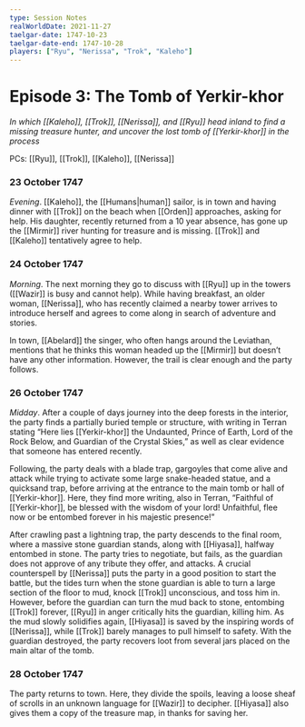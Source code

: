 ```yaml
---
type: Session Notes
realWorldDate: 2021-11-27
taelgar-date: 1747-10-23
taelgar-date-end: 1747-10-28
players: ["Ryu", "Nerissa", "Trok", "Kaleho"]
---
```

# Episode 3: The Tomb of Yerkir-khor
*In which [[Kaleho]], [[Trok]], [[Nerissa]], and [[Ryu]] head inland to find a missing treasure hunter, and uncover the lost tomb of [[Yerkir-khor]] in the process*

PCs: [[Ryu]], [[Trok]], [[Kaleho]], [[Nerissa]]

### 23 October 1747
*Evening*. [[Kaleho]], the [[Humans|human]] sailor, is in town and having dinner with [[Trok]] on the beach when [[Orden]] approaches, asking for help. His daughter, recently returned from a 10 year absence, has gone up the [[Mirmir]] river hunting for treasure and is missing. [[Trok]] and [[Kaleho]] tentatively agree to help.

### 24 October 1747
*Morning*. The next morning they go to discuss with [[Ryu]] up in the towers ([[Wazir]] is busy and cannot help). While having breakfast, an older woman, [[Nerissa]], who has recently claimed a nearby tower arrives to introduce herself and agrees to come along in search of adventure and stories. 

In town, [[Abelard]] the singer, who often hangs around the Leviathan, mentions that he thinks this woman headed up the [[Mirmir]] but doesn’t have any other information. However, the trail is clear enough and the party follows. 

### 26 October 1747
*Midday*. After a couple of days journey into the deep forests in the interior, the party finds a partially buried temple or structure, with writing in Terran stating “Here lies [[Yerkir-khor]] the Undaunted, Prince of Earth, Lord of the Rock Below, and Guardian of the Crystal Skies,” as well as clear evidence that someone has entered recently. 

Following, the party deals with a blade trap, gargoyles that come alive and attack while trying to activate some large snake-headed statue, and a quicksand trap, before arriving at the entrance to the main tomb or hall of [[Yerkir-khor]]. Here, they find more writing, also in Terran, “Faithful of [[Yerkir-khor]], be blessed with the wisdom of your lord! Unfaithful, flee now or be entombed forever in his majestic presence!” 

After crawling past a lightning trap, the party descends to the final room, where a massive stone guardian stands, along with [[Hiyasa]], halfway entombed in stone. The party tries to negotiate, but fails, as the guardian does not approve of any tribute they offer, and attacks. A crucial counterspell by [[Nerissa]] puts the party in a good position to start the battle, but the tides turn when the stone guardian is able to turn a large section of the floor to mud, knock [[Trok]] unconscious, and toss him in. However, before the guardian can turn the mud back to stone, entombing [[Trok]] forever, [[Ryu]] in anger critically hits the guardian, killing him. As the mud slowly solidifies again, [[Hiyasa]] is saved by the inspiring words of [[Nerissa]], while [[Trok]] barely manages to pull himself to safety. With the guardian destroyed, the party recovers loot from several jars placed on the main altar of the tomb.

### 28 October 1747
The party returns to town. Here, they divide the spoils, leaving a loose sheaf of scrolls in an unknown language for [[Wazir]] to decipher. [[Hiyasa]] also gives them a copy of the treasure map, in thanks for saving her.